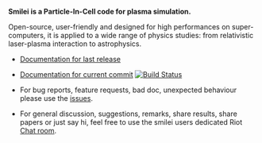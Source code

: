 **Smilei is a Particle-In-Cell code for plasma simulation.**

Open-source, user-friendly and designed for high performances on super-computers, it is applied to a wide range of physics studies: from relativistic laser-plasma interaction to astrophysics.

* [Documentation for last release](www.maisondelasimulation.fr/smilei)

* [Documentation for current commit](https://smileipic.github.io/Smilei) [![Build Status](https://travis-ci.org/SmileiPIC/Smilei.svg?branch=master)](https://travis-ci.org/SmileiPIC/Smilei)

* For bug reports, feature requests, bad doc, unexpected behaviour please use the [issues](https://github.com/SmileiPIC/Smilei/issues).

* For general discussion, suggestions, remarks, share results, share papers or just say hi, feel free to use the smilei users dedicated Riot [Chat room](https://riot.im/app/#/room/!LQrdVpOJEohPSWMlmf:matrix.org).
